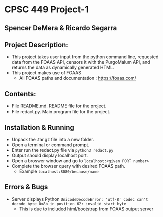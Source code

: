 # CPSC 449 Project-1
## Spencer DeMera & Ricardo Segarra

## Project Description:
* This project takes user input from the python command line, requested data from the FOAAS API, censors it with the PurgoMalum API, and returns the data as dynamically generated HTML. 
* This project makes use of FOAAS
    * All FOAAS paths and documentation : https://foaas.com/

## Contents:
* File README.md. README file for the project.<br>
* File redact.py. Main program file for the project.

## Installation & Running
* Unpack the .tar.gz file into a new folder.
* Open a terminal or command prompt.
* Enter run the redact.py file via `python3 redact.py`
* Output should display localhost port.
* Open a broswer window and go to `localhost:<given PORT number>`
* Complete the browser query with desired FOAAS path.
    * Example `localhost:8080/because/name`

## Errors & Bugs
* Server displays Python `UnicodeDecodeError: 'utf-8' codec can't decode byte 0x8b in position 62: invalid start byte`
    * This is due to included html/bootstrap from FOAAS output server

